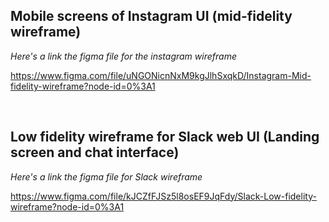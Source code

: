 ## Mobile screens of Instagram UI (mid-fidelity wireframe)

_Here's a link the figma file for the instagram wireframe_

https://www.figma.com/file/uNGONicnNxM9kgJlhSxqkD/Instagram-Mid-fidelity-wireframe?node-id=0%3A1

<br>

## Low fidelity wireframe for Slack web UI (Landing screen and chat interface)

_Here's a link the figma file for Slack wireframe_

https://www.figma.com/file/kJCZfFJSz5l8osEF9JqFdy/Slack-Low-fidelity-wireframe?node-id=0%3A1